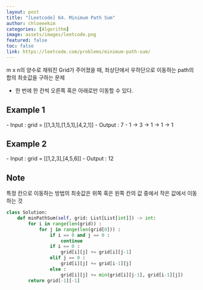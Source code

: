 ```yaml
---
layout: post
title: "[Leetcode] 64. Minimum Path Sum"
author: chloeeekim
categories: [Algorithm]
image: assets/images/leetcode.png
featured: false
toc: false
link: https://leetcode.com/problems/minimum-path-sum/
---
```


m x n의 양수로 채워진 Grid가 주어졌을 때, 좌상단에서 우하단으로 이동하는 path의 합의 최솟값을 구하는 문제
- 한 번에 한 칸씩 오른쪽 혹은 아래로만 이동할 수 있다.

<h2>Example 1</h2>
- Input : grid = [[1,3,1],[1,5,1],[4,2,1]]
- Output : 7
- 1 -> 3 -> 1 -> 1 -> 1

<h2>Example 2</h2>
- Input : grid = [[1,2,3],[4,5,6]]
- Output : 12

<h2>Note</h2>
특정 칸으로 이동하는 방법의 최솟값은 위쪽 혹은 왼쪽 칸의 값 중에서 작은 값에서 이동하는 것

```python
class Solution:
    def minPathSum(self, grid: List[List[int]]) -> int:
        for i in range(len(grid)) :
            for j in range(len(grid[0])) :
                if i == 0 and j == 0 :
                    continue
                if i == 0 :
                    grid[i][j] += grid[i][j-1]
                elif j == 0 :
                    grid[i][j] += grid[i-1][j]
                else :
                    grid[i][j] += min(grid[i][j-1], grid[i-1][j])
        return grid[-1][-1]
```
